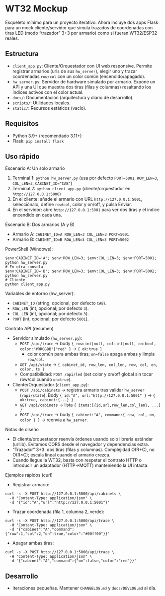 # WT32 Mockup

Esqueleto mínimo para un proyecto iterativo. Ahora incluye dos apps Flask para un mock cliente/servidor que simula trazados de coordenadas con tiras LED (modo “trazador” 3+3 por armario) como si fueran WT32/ESP32 reales.

## Estructura
- `client_app.py`: Cliente/Orquestador con UI web responsive. Permite registrar armarios (urls de sus `hw_server`), elegir uno y trazar coordenadas `row/col` con un color común (encendido/apagado).
- `hw_server.py`: Servidor de hardware simulado por armario. Expone un API y una UI que muestra dos tiras (filas y columnas) resaltando los índices activos con el color actual.
- `docs/`: Documentación (arquitectura y diario de desarrollo).
- `scripts/`: Utilidades locales.
- `static/`: Recursos estáticos (vacío).

## Requisitos
- Python 3.9+ (recomendado 3.11+)
- Flask: `pip install flask`

## Uso rápido
Escenario A: Un solo armario
1) Terminal 1: `python hw_server.py` (usa por defecto `PORT=5001`, `ROW_LEN=3`, `COL_LEN=3`, `CABINET_ID="CAB"`)
2) Terminal 2: `python client_app.py` (cliente/orquestador en `http://127.0.0.1:5000`)
3) En el cliente: añade el armario con URL `http://127.0.0.1:5001`, selecciónalo, define `row`/`col`, color y on/off, y pulsa Enviar.
4) En el servidor: abre `http://127.0.0.1:5001` para ver dos tiras y el índice encendido en cada una.

Escenario B: Dos armarios (A y B)
- Armario A: `CABINET_ID=A ROW_LEN=3 COL_LEN=3 PORT=5001`
- Armario B: `CABINET_ID=B ROW_LEN=3 COL_LEN=3 PORT=5002`

PowerShell (Windows):
```
$env:CABINET_ID='A'; $env:ROW_LEN=3; $env:COL_LEN=3; $env:PORT=5001; python hw_server.py
# En otra consola
$env:CABINET_ID='B'; $env:ROW_LEN=3; $env:COL_LEN=3; $env:PORT=5002; python hw_server.py
# Cliente
python client_app.py
```

Variables de entorno (hw_server):
- `CABINET_ID` (string, opcional; por defecto `CAB`).
- `ROW_LEN` (int, opcional; por defecto `3`).
- `COL_LEN` (int, opcional; por defecto `3`).
- `PORT` (int, opcional; por defecto `5001`).

Contrato API (resumen)
- Servidor simulado (`hw_server.py`):
  - `POST /api/trace` → body `{ row:int|null, col:int|null, on:bool, color:"#RRGGBB"|"red" }` → `{ ok:true }`
    - color común para ambas tiras; `on=false` apaga ambas y limpia `row/col`.
  - `GET /api/state` → `{ cabinet_id, row_len, col_len, row, col, on, color, ts }`
  - Compatibilidad: `POST /api/led` (set color y on/off global sin tocar row/col cuando `on=true`).
- Cliente/Orquestador (`client_app.py`):
  - `POST /api/cabinets` → registra armario tras validar `hw_server` (`/api/state`).
    Body `{ id:"A", url:"http://127.0.0.1:5001" }` → `{ ok:true, cabinet:{...} }`
  - `GET /api/cabinets` → lista `{ items:[{id,url,row_len,col_len}, ...] }`
  - `POST /api/trace` → body `{ cabinet:"A", command:{ row, col, on, color } }` → reenvía a `hw_server`.

Notas de diseño
- El cliente/orquestador reenvía órdenes usando solo librería estándar (urllib). Evitamos CORS desde el navegador y dependencias extra.
- “Trazador” 3+3: dos tiras (filas y columnas). Complejidad O(R+C), no O(R×C); escala lineal cuando el armario crezca.
- Cuando llegue la WT32, basta con respetar el contrato HTTP o introducir un adaptador (HTTP→MQTT) manteniendo la UI intacta.

Ejemplos rápidos (curl)
- Registrar armario:
```
curl -s -X POST http://127.0.0.1:5000/api/cabinets \
  -H "Content-Type: application/json" \
  -d '{"id":"A","url":"http://127.0.0.1:5001"}'
```
- Trazar coordenada (fila 1, columna 2, verde):
```
curl -s -X POST http://127.0.0.1:5000/api/trace \
  -H "Content-Type: application/json" \
  -d '{"cabinet":"A","command":{"row":1,"col":2,"on":true,"color":"#00ff00"}}'
```
- Apagar ambas tiras:
```
curl -s -X POST http://127.0.0.1:5000/api/trace \
  -H "Content-Type: application/json" \
  -d '{"cabinet":"A","command":{"on":false,"color":"red"}}'
```

## Desarrollo
- Iteraciones pequeñas. Mantener `CHANGELOG.md` y `docs/DEVLOG.md` al día.
